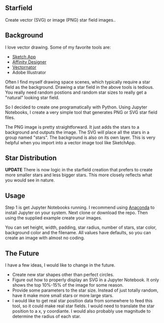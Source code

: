 ## Starfield
Create vector (SVG) or image (PNG) star field images.. 

## Background
I love vector drawing. Some of my favorite tools are:

* [Sketch App](https://www.sketch.com)
* [Affinity Designer](https://affinity.serif.com/en-us/designer/)
* [Vectornator](https://vectornator.io)
* Adobe Illustrator

Often I find myself drawing space scenes, which typically require a star field as the background. Drawing a star field in the above tools is tedious. You really need random postions and random star sizes to really get a "natural" looking star field. 

So I decided to create one programatically with Python. Using Jupyter Notebooks, I create a very simple tool that generates PNG or SVG star field files. 

The PNG image is pretty straightforward. It just adds the stars to a background and outputs the image. The SVG will place all the stars in a group named "stars". The background is also on its own layer. This is very helpful when you import into a vector image tool like SketchApp. 

## Star Distribution
**UPDATE** 
There is now logic in the starfield creation that prefers to create more smaller stars and less bigger stars. This more closely reflects what you would see in nature.

## Usage
Step 1 is get Jupyter Notebooks running. I recommend using [Anaconda](https://www.anaconda.com/distribution/) to install Jupyter on your system. Next clone or download the repo. Then using the supplied example create your images. 

You can set height, width, padding, star radius, number of stars, star color, background color and the filename.  All values have defaults, so you can create an image with almost no coding. 

## The Future
I have a few ideas, I would like to change in the future.

* Create new star shapes other than perfect circles.
* Figure out how to properly display an SVG in a Jupyter Notebook. It only shows the top 10%-15% of the image for some reason.
* Provide some parameters to the star size. Instead of just totally random, have it make more small stars or more large stars.
* I would like to get real star position data from somewhere to feed this tool, so it could make real star fields. I would need to translate the star position to a x, y coordiante. I would also probably use magnitude to determine the radius of each star. 

